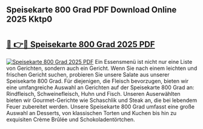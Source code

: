 ## Speisekarte 800 Grad PDF Download Online 2025 Kktp0

# <h2><a href="http://gc98wk.nevu.top/?p=Speisekarte+800+Grad">🔗 👉🔴 Speisekarte 800 Grad 2025 PDF</a></h2>

[![Speisekarte 800 Grad 2025 PDF](https://i.imgur.com/dBaPXMq.png)](http://gc98wk.nevu.top/?p=Speisekarte+800+Grad)
Ein Essensmenü ist nicht nur eine Liste von Gerichten, sondern auch ein Gericht. Wenn Sie nach einem leichten und frischen Gericht suchen, probieren Sie unsere Salate aus unserer Speisekarte 800 Grad. Für diejenigen, die Fleisch bevorzugen, bieten wir eine umfangreiche Auswahl an Gerichten auf der Speisekarte 800 Grad an: Rindfleisch, Schweinefleisch, Huhn und Fisch. Unseren Auserwählten bieten wir Gourmet-Gerichte wie Schaschlik und Steak an, die bei lebendem Feuer zubereitet werden. Unsere Speisekarte 800 Grad umfasst eine große Auswahl an Desserts, von klassischen Torten und Kuchen bis hin zu exquisiten Crème Brûlée und Schokoladentörtchen.
